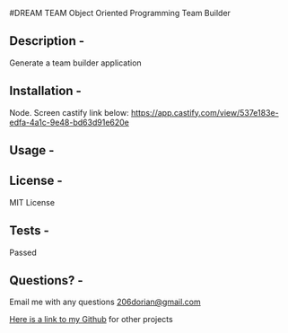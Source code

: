 #DREAM TEAM
Object Oriented Programming Team Builder

## Description - 
Generate a team builder application

## Installation - 
Node.  Screen castify link below:
https://app.castify.com/view/537e183e-edfa-4a1c-9e48-bd63d91e620e

## Usage - 

## License - 
MIT License


## Tests - 
Passed

## Questions? - 
Email me with any questions [206dorian@gmail.com](mailto:206dorian@gmail.com) <br/>

[Here is a link to my Github](https://github.com/206Dorian) for other projects

